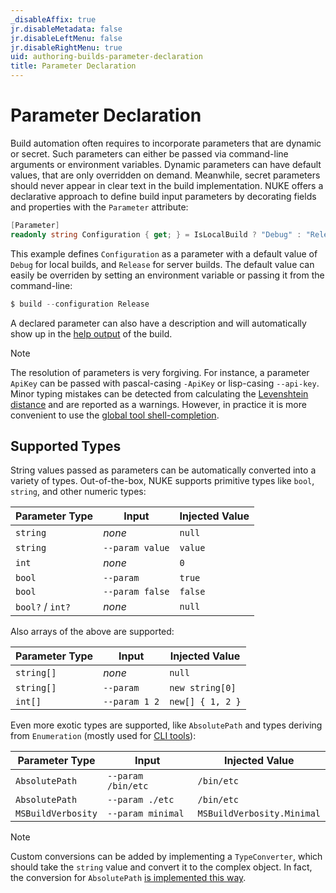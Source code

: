 ```yaml
---
_disableAffix: true
jr.disableMetadata: false
jr.disableLeftMenu: false
jr.disableRightMenu: true
uid: authoring-builds-parameter-declaration
title: Parameter Declaration
---
```


# Parameter Declaration

Build automation often requires to incorporate parameters that are dynamic or secret. Such parameters can either be passed via command-line arguments or environment variables. Dynamic parameters can have default values, that are only overridden on demand. Meanwhile, secret parameters should never appear in clear text in the build implementation. NUKE offers a declarative approach to define build input parameters by decorating fields and properties with the `Parameter` attribute:

```c#
[Parameter]
readonly string Configuration { get; } = IsLocalBuild ? "Debug" : "Release";
```

This example defines `Configuration` as a parameter with a default value of `Debug` for local builds, and `Release` for server builds. The default value can easily be overriden by setting an environment variable or passing it from the command-line:

```powershell
$ build --configuration Release
```

A declared parameter can also have a description and will automatically show up in the [help output](../running-builds/fundamentals.md#help) of the build.

> [!Note]
> The resolution of parameters is very forgiving. For instance, a parameter `ApiKey` can be passed with pascal-casing `-ApiKey` or lisp-casing `--api-key`. Minor typing mistakes can be detected from calculating the [Levenshtein distance](https://en.wikipedia.org/wiki/Levenshtein_distance) and are reported as a warnings. However, in practice it is more convenient to use the [global tool shell-completion](../running-builds/global-tool.md).

## Supported Types

String values passed as parameters can be automatically converted into a variety of types. Out-of-the-box, NUKE supports primitive types like `bool`, `string`, and other numeric types:

| Parameter Type | Input | Injected Value |
| --- | --- | --- |
| `string` | _none_ | `null` |
| `string` | `--param value` | `value` |
| `int` | _none_ | `0` |
| `bool` | `--param` | `true` |
| `bool` | `--param false` | `false` |
| `bool?` / `int?` | _none_ | `null` |

Also arrays of the above are supported:

| Parameter Type | Input | Injected Value |
| --- | --- | --- |
| `string[]` | _none_ | `null` |
| `string[]` | `--param` | `new string[0]` |
| `int[]` | `--param 1 2` | `new[] { 1, 2 }` |

Even more exotic types are supported, like `AbsolutePath` and types deriving from `Enumeration` (mostly used for [CLI tools](cli-tools.md)):

| Parameter Type | Input | Injected Value |
| --- | --- | --- |
| `AbsolutePath` | `--param /bin/etc` | `/bin/etc` |
| `AbsolutePath` | `--param ./etc` | `/bin/etc` |
| `MSBuildVerbosity` | `--param minimal` | `MSBuildVerbosity.Minimal` |

> [!Note]
> Custom conversions can be added by implementing a `TypeConverter`, which should take the `string` value and convert it to the complex object. In fact, the conversion for  `AbsolutePath` [is implemented this way](https://github.com/nuke-build/nuke/blob/0.12.0/source/Nuke.Common/IO/PathConstruction.cs#L319-L340).
